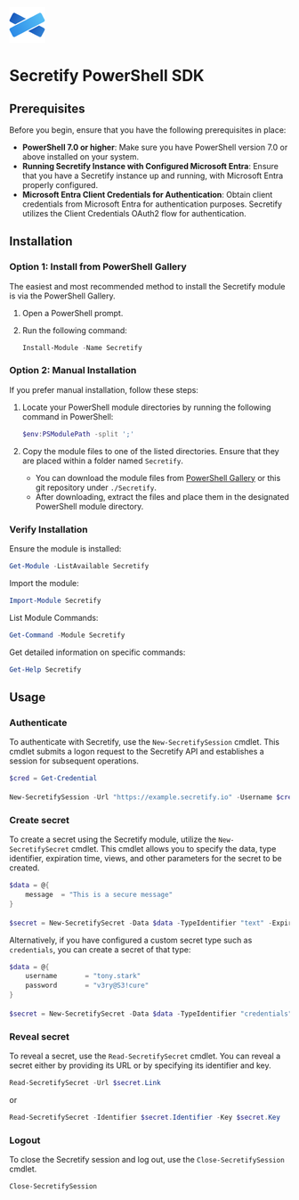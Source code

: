 ![Alt text](assets/icon-64.png?raw=true "Title")

# Secretify PowerShell SDK

## Prerequisites

Before you begin, ensure that you have the following prerequisites in place:

* **PowerShell 7.0 or higher**: Make sure you have PowerShell version 7.0 or above installed on your system.
* **Running Secretify Instance with Configured Microsoft Entra**: Ensure that you have a Secretify instance up and running, with Microsoft Entra properly configured.
* **Microsoft Entra Client Credentials for Authentication**: Obtain client credentials from Microsoft Entra for authentication purposes. Secretify utilizes the Client Credentials OAuth2 flow for authentication.

## Installation

### Option 1: Install from PowerShell Gallery

The easiest and most recommended method to install the Secretify module is via the PowerShell Gallery.

1. Open a PowerShell prompt.
2. Run the following command:

    ```powershell
    Install-Module -Name Secretify
    ```

### Option 2: Manual Installation

If you prefer manual installation, follow these steps:

1. Locate your PowerShell module directories by running the following command in PowerShell:

    ```powershell
    $env:PSModulePath -split ';'
    ```

2. Copy the module files to one of the listed directories. Ensure that they are placed within a folder named `Secretify`.

    - You can download the module files from [PowerShell Gallery](https://www.powershellgallery.com/packages/Secretify) or this git repository under `./Secretify`.
    - After downloading, extract the files and place them in the designated PowerShell module directory.

### Verify Installation

Ensure the module is installed:

```powershell
Get-Module -ListAvailable Secretify
```

Import the module:

```powershell
Import-Module Secretify
```

List Module Commands:

```powershell
Get-Command -Module Secretify
```

Get detailed information on specific commands:

```powershell
Get-Help Secretify
```

## Usage

### Authenticate

To authenticate with Secretify, use the `New-SecretifySession` cmdlet. This cmdlet submits a logon request to the Secretify API and establishes a session for subsequent operations.

```powershell
$cred = Get-Credential

New-SecretifySession -Url "https://example.secretify.io" -Username $cred.UserName -Password $cred.GetNetworkCredential().Password
```


### Create secret

To create a secret using the Secretify module, utilize the `New-SecretifySecret` cmdlet. This cmdlet allows you to specify the data, type identifier, expiration time, views, and other parameters for the secret to be created.

```powershell
$data = @{
    message  = "This is a secure message"
}

$secret = New-SecretifySecret -Data $data -TypeIdentifier "text" -ExpiresAt "24h" -Views 2 -IsDestroyable $true -HasPassphrase $false
```

Alternatively, if you have configured a custom secret type such as `credentials`, you can create a secret of that type:

```powershell
$data = @{
    username       = "tony.stark"
    password       = "v3ry@S3!cure"
}

$secret = New-SecretifySecret -Data $data -TypeIdentifier "credentials" -ExpiresAt "24h" -Views 2 -IsDestroyable $true -HasPassphrase $false
```

### Reveal secret

To reveal a secret, use the `Read-SecretifySecret` cmdlet. You can reveal a secret either by providing its URL or by specifying its identifier and key.


```powershell
Read-SecretifySecret -Url $secret.Link
```

or


```powershell
Read-SecretifySecret -Identifier $secret.Identifier -Key $secret.Key
```

### Logout

To close the Secretify session and log out, use the `Close-SecretifySession` cmdlet.

```powershell
Close-SecretifySession
```
